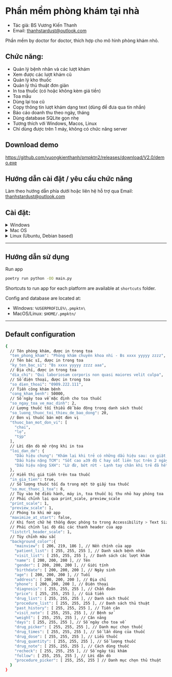 ﻿# Phần mềm phòng khám tại nhà
- Tác giả: BS Vương Kiến Thanh  
- Email: thanhstardust@outlook.com

Phần mềm by doctor for doctor, thích hợp cho mô hình phòng khám nhỏ.

## Chức năng:
- Quản lý bệnh nhân và các lượt khám
- Xem được các lượt khám cũ
- Quản lý kho thuốc
- Quản lý thủ thuật đơn giản
- In toa thuốc (có hoặc không kèm giá tiền)
- Toa mẫu
- Dùng lại toa cũ
- Copy thông tin lượt khám dạng text (dùng để đưa qua tin nhắn)
- Báo cáo doanh thu theo ngày, tháng
- Dùng database SQLite gọn nhẹ
- Tương thích với Windows, Macos, Linux
- Chỉ dùng được trên 1 máy, không có chức năng server

## Download demo
https://github.com/vuongkienthanh/pmpktn2/releases/download/V2.0/demo.exe

## Hướng dẫn cài đặt / yêu cầu chức năng
Làm theo hướng dẫn phía dưới hoặc liên hệ hỗ trợ qua Email: thanhstardust@outlook.com

## Cài đặt:
<details> <summary>Windows</summary>

### Install `python`
Download **python3.10** at https://www.python.org/downloads/ and install it

### Install `poetry`
Open power shell
```powershell
(Invoke-WebRequest -Uri https://install.python-poetry.org -UseBasicParsing).Content | py -
```
Check installed version
```sh
poetry --version # poetry 1.1.13
```

### Download this repo
Initialize the poetry env
```sh
poetry env use python3.10
poetry install --no-dev
```
</details>

<details> <summary>Mac OS</summary>

### Install `python`
Download **python3.10** at https://www.python.org/downloads/ and install it

### Install `poetry`
```sh
curl -sSL https://install.python-poetry.org | python3 -
```
Check installed version
```sh
poetry --version # poetry 1.1.13
```

### Download this repo
Initialize the poetry env
```sh
poetry env use python3.10
poetry install --no-dev
```
</details>

<details> <summary>Linux (Ubuntu, Debian based)</summary>

### Download source code and build `python`
As of writing, there is no available python3.10 executable.  
You have to compile it yourself.  
Download **python3.10** source code at https://www.python.org/downloads/

Install dependencies
```sh
sudo apt install -y build-essential gdb lcov pkg-config \
      libbz2-dev libffi-dev libgdbm-dev libgdbm-compat-dev \
      libncurses5-dev libreadline6-dev libsqlite3-dev libssl-dev \
      lzma lzma-dev tk-dev uuid-dev zlib1g-dev python3-venv\
      libgtk-3-0 libgtk-3-bin libgtk-3-common libgtk-3-dev \
      libgstreamer1.0-dev libgstreamer-plugins-base1.0-0 \
      libgstreamer-plugins-base1.0-dev freeglut3 freeglut3-dev \
      python3-dev libsdl-dev libtiff-dev libpng-dev \
      liblzma-dev libjpeg-dev libwebkit2gtk-4.0-dev libsdl2-dev
```

Extract `python` source code and install in `/opt/python310`
```sh
sudo mkdir /opt/python310
./configure --enable-loadable-sqlite-extensions --enable-optimizations --enable-shared --prefix=/opt/python310 LDFLAGS="-Wl,-rpath=/opt/python310/lib"
make
sudo make altinstall
echo "export PATH=/opt/python310/bin:\$PATH" | tee -a ~/.profile
echo "export PATH=/opt/python310/bin:\$PATH" | tee -a ~/.bashrc
```

### Install `poetry`
```sh
curl -sSL https://install.python-poetry.org | python3 -
```
Check installed version
```sh
poetry --version # poetry 1.1.13
```

### Download this repo
Initialize the poetry env
```sh
poetry env use python3.10
poetry install --no-dev
```
</details>

---

## Hướng dẫn sử dụng
 
Run app
```sh
poetry run python -OO main.py
```

Shortcuts to run app for each platform are available at `shortcuts` folder.

Config and database are located at:
- Windows: `%USERPROFILE%\.pmpktn\`
- MacOS/Linux: `$HOME/.pmpktn/`

---

## Default configuration

```sh
{
  // Tên phòng khám, được in trong toa
  "ten_phong_kham": "Phòng khám chuyên khoa nhi - Bs xxxx yyyyy zzzz",
  // Tên bác sĩ, được in trong toa
  "ky_ten_bac_si": "Bs xxxx yyyyy zzzz aaa",
  // Địa chỉ, được in trong toa
  "dia_chi": "Qui laboriosam corporis non quasi maiores velit culpa",
  // Số điện thoại, được in trong toa
  "so_dien_thoai": "0909.222.111",
  // Tiền công khám bệnh
  "cong_kham_benh": 50000,
  // Số ngày toa về mặc định cho toa thuốc
  "so_ngay_toa_ve_mac_dinh": 2,
  // Lượng thuốc tối thiểu để báo động trong danh sách thuốc
  "so_luong_thuoc_toi_thieu_de_bao_dong": 20,
  // Đơn vị thuốc bán một đơn vị
  "thuoc_ban_mot_don_vi": [
    "chai",
    "lọ",
    "týp"
  ],
  // Lời dặn dò mở rộng khi in toa
  "loi_dan_do": {
    "Dấu hiệu chung": "Khám lại khi trẻ có những dấu hiệu sau: co giật, ngủ li bì hay vật vã, bứt rứt, thở mệt, nôn ói nhiều, sốt cao liên tục, tiêu máu",
    "Dấu hiệu nặng TCM": "Sốt cao ≥39 độ C hay sốt liên tục trên 2 ngày - Giật mình, chới với, hốt hoảng bất thường - Ngủ gà, li bì hay bứt rứt - Run giật tay chân bất thường - Yếu tay chân, ngồi không vững, đi đứng loạng choạng - Thở bất thường: không đều, thở nhanh - Nuốt sặc, thay đổi giọng nói",
    "Dấu hiệu nặng SXH": "Lừ đừ, bứt rứt - Lạnh tay chân khi trẻ đã hết sốt (thường vào ngày thứ 4, thứ 5 của bệnh) - Đau bụng - Ói nhiều - Chảy máu bất thường: Chảy máu răng, máu mũi, đi cầu phân đen, ói ra máu"
  },
  // Hiển thị giá tiền trên toa thuốc
  "in_gia_tien": true,
  // Số lượng thuốc tối đa trong một tờ giấy toa thuốc
  "so_muc_thuoc_1_toa": 8,
  // Tùy vào hệ điều hành, máy in, toa thuốc bị thu nhỏ hay phóng toa
  // Phải chỉnh lại qua print_scale, preview_scale
  "print_scale": 1,
  "preview_scale": 1,
  // Phóng to khi mở app
  "maximize_at_start": false,
  // Khi font chữ hệ thống được phóng to trong Accessibility > Text Size
  // Phải chỉnh lại độ dài các thanh header của app
  "listctrl_header_scale": 1,
  // Tùy chỉnh màu sắc
  "background_color":{
    "mainview": [ 206, 219, 186 ], // Nền chính của app
    "patient_list": [ 255, 255, 255 ], // Danh sách bệnh nhân
    "visit_list": [ 255, 255, 255 ], // Danh sách các lượt khám
    "name": [ 200, 200, 200 ], // Tên
    "gender": [ 200, 200, 200 ], // Giới tính
    "birthdate": [ 200, 200, 200 ], // Ngày sinh
    "age": [ 200, 200, 200 ], // Tuổi
    "address": [ 200, 200, 200 ], // Địa chỉ
    "phone": [ 200, 200, 200 ], // Điện thoại
    "diagnosis": [ 255, 255, 255 ], // Chẩn đoán
    "price": [ 255, 255, 255 ], // Giá tiền
    "drug_list": [ 255, 255, 255 ], // Danh sách thuốc
    "procedure_list": [ 255, 255, 255 ], // Danh sách thủ thuật
    "past_history": [ 255, 255, 255 ], // Tiền căn
    "visit_note": [ 255, 255, 255 ], // Bệnh sử
    "weight": [ 255, 255, 255 ], // Cân năng
    "days": [ 255, 255, 255 ], // Số ngày cho toa về
    "drug_picker": [ 255, 255, 255 ], // Danh mục chọn thuốc
    "drug_times": [ 255, 255, 255 ], // Số lần dùng của thuốc
    "drug_dose": [ 255, 255, 255 ], // Liều thuốc
    "drug_quantity": [ 255, 255, 255 ], // Số lượng thuốc
    "drug_note": [ 255, 255, 255 ], // Cách dùng thuốc
    "recheck": [ 255, 255, 255 ], // Số ngày tái khám
    "follow": [ 255, 255, 255 ], // Lời dặn dò
    "procedure_picker": [ 255, 255, 255 ] // Danh mục chọn thủ thuật
  }
}
```
